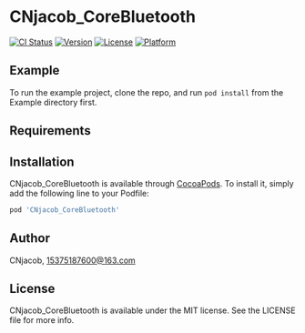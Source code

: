 # CNjacob_CoreBluetooth

[![CI Status](https://img.shields.io/travis/CNjacob/CNjacob_CoreBluetooth.svg?style=flat)](https://travis-ci.org/CNjacob/CNjacob_CoreBluetooth)
[![Version](https://img.shields.io/cocoapods/v/CNjacob_CoreBluetooth.svg?style=flat)](https://cocoapods.org/pods/CNjacob_CoreBluetooth)
[![License](https://img.shields.io/cocoapods/l/CNjacob_CoreBluetooth.svg?style=flat)](https://cocoapods.org/pods/CNjacob_CoreBluetooth)
[![Platform](https://img.shields.io/cocoapods/p/CNjacob_CoreBluetooth.svg?style=flat)](https://cocoapods.org/pods/CNjacob_CoreBluetooth)

## Example

To run the example project, clone the repo, and run `pod install` from the Example directory first.

## Requirements

## Installation

CNjacob_CoreBluetooth is available through [CocoaPods](https://cocoapods.org). To install
it, simply add the following line to your Podfile:

```ruby
pod 'CNjacob_CoreBluetooth'
```

## Author

CNjacob, 15375187600@163.com

## License

CNjacob_CoreBluetooth is available under the MIT license. See the LICENSE file for more info.
